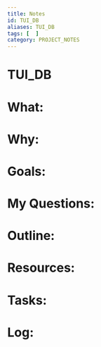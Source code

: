 ```yaml
---
title: Notes
id: TUI_DB
aliases: TUI_DB
tags: [  ]
category: PROJECT_NOTES
---
```

# TUI_DB

# What:


# Why:


# Goals:


# My Questions:


# Outline:


# Resources:


# Tasks:


# Log: